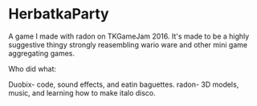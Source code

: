 # HerbatkaParty

A game I made with radon on TKGameJam 2016.
It's made to be a highly suggestive thingy 
strongly reasembling wario ware and other mini
game aggregating games.

Who did what:

Duobix- code, sound effects, and eatin baguettes.
radon- 3D models, music, and learning how to make italo disco.

